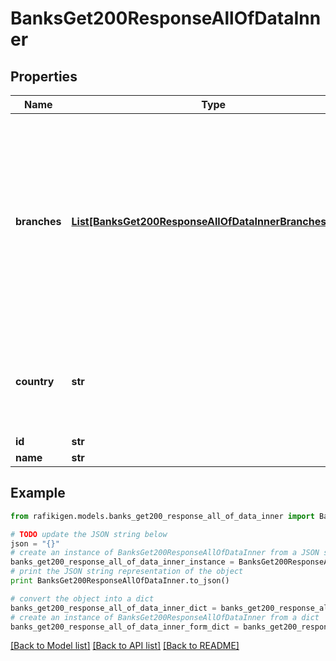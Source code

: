 # BanksGet200ResponseAllOfDataInner


## Properties
Name | Type | Description | Notes
------------ | ------------- | ------------- | -------------
**branches** | [**List[BanksGet200ResponseAllOfDataInnerBranchesInner]**](BanksGet200ResponseAllOfDataInnerBranchesInner.md) | If the bank operates across multiple branches within a country, this property will be included, listing all the branches available from the bank. | [optional] 
**country** | **str** | The ISO 3166 alpha-2 country code in which the bank operates. | [optional] 
**id** | **str** |  | [optional] 
**name** | **str** |  | [optional] 

## Example

```python
from rafikigen.models.banks_get200_response_all_of_data_inner import BanksGet200ResponseAllOfDataInner

# TODO update the JSON string below
json = "{}"
# create an instance of BanksGet200ResponseAllOfDataInner from a JSON string
banks_get200_response_all_of_data_inner_instance = BanksGet200ResponseAllOfDataInner.from_json(json)
# print the JSON string representation of the object
print BanksGet200ResponseAllOfDataInner.to_json()

# convert the object into a dict
banks_get200_response_all_of_data_inner_dict = banks_get200_response_all_of_data_inner_instance.to_dict()
# create an instance of BanksGet200ResponseAllOfDataInner from a dict
banks_get200_response_all_of_data_inner_form_dict = banks_get200_response_all_of_data_inner.from_dict(banks_get200_response_all_of_data_inner_dict)
```
[[Back to Model list]](../README.md#documentation-for-models) [[Back to API list]](../README.md#documentation-for-api-endpoints) [[Back to README]](../README.md)


